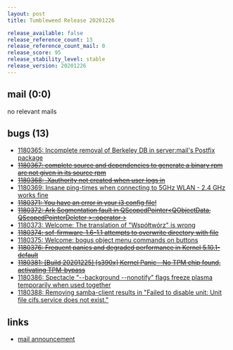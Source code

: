 ```yaml
---
layout: post
title: Tumbleweed Release 20201226

release_available: false
release_reference_count: 13
release_reference_count_mail: 0
release_score: 95
release_stability_level: stable
release_version: 20201226
---
```


## mail (0:0)

no relevant mails

## bugs (13)

<!--more-->

- [1180365: Incomplete removal of Berkeley DB in server:mail's Postfix package](https://bugzilla.opensuse.org/show_bug.cgi?id=1180365)
- ~~[1180367: complete source and dependencies to generate a binary rpm are not given in its source rpm](https://bugzilla.opensuse.org/show_bug.cgi?id=1180367)~~
- ~~[1180368: .Xauthority not created when user logs in](https://bugzilla.opensuse.org/show_bug.cgi?id=1180368)~~
- [1180369: Insane ping-times when connecting to 5GHz WLAN - 2.4 GHz works fine](https://bugzilla.opensuse.org/show_bug.cgi?id=1180369)
- ~~[1180371: You have an error in your i3 config file!](https://bugzilla.opensuse.org/show_bug.cgi?id=1180371)~~
- ~~[1180372: Ark Segmentation fault in QScopedPointer<QObjectData, QScopedPointerDeleter<QObjectData> >::operator->](https://bugzilla.opensuse.org/show_bug.cgi?id=1180372)~~
- [1180373: Welcome: The translation of "Współtwórz" is wrong](https://bugzilla.opensuse.org/show_bug.cgi?id=1180373)
- ~~[1180374: sof-firmware-1.6-1.1 attempts to overwrite directory with file](https://bugzilla.opensuse.org/show_bug.cgi?id=1180374)~~
- [1180375: Welcome: bogus object menu commands on buttons](https://bugzilla.opensuse.org/show_bug.cgi?id=1180375)
- ~~[1180376: Frequent panics and degraded performance in Kernel 5.10.1-default](https://bugzilla.opensuse.org/show_bug.cgi?id=1180376)~~
- ~~[1180381: \[Build 20201225\] \[s390x\] Kernel Panic - No TPM chip found, activating TPM-bypass](https://bugzilla.opensuse.org/show_bug.cgi?id=1180381)~~
- [1180386: Spectacle "--background --nonotify" flags freeze plasma temporarily when used together](https://bugzilla.opensuse.org/show_bug.cgi?id=1180386)
- [1180388: Removing samba-client results in "Failed to disable unit: Unit file cifs.service does not exist."](https://bugzilla.opensuse.org/show_bug.cgi?id=1180388)



## links

- [mail announcement](https://github.com/boombatower/tumbleweed-review/issues/10)
